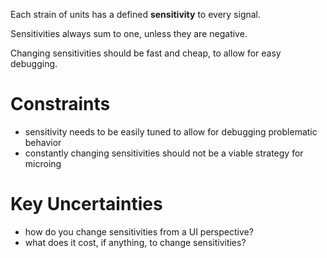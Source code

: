 Each strain of units has a defined **sensitivity** to every signal.

Sensitivities always sum to one, unless they are negative.

Changing sensitivities should be fast and cheap, to allow for easy debugging.

# Constraints

- sensitivity needs to be easily tuned to allow for debugging problematic behavior
- constantly changing sensitivities should not be a viable strategy for microing

# Key Uncertainties

- how do you change sensitivities from a UI perspective?
- what does it cost, if anything, to change sensitivities?
